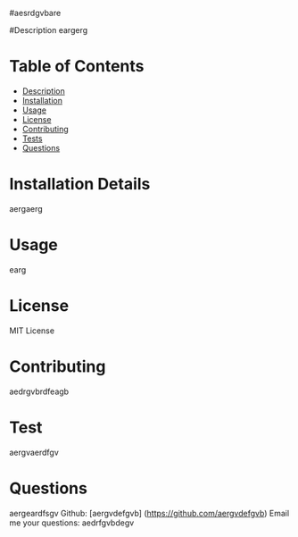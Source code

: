#aesrdgvbare

  

  #Description
  eargerg

  # Table of Contents
  - [Description](#description)
  - [Installation](#installation)
  - [Usage](#usage)
  - [License](#license)
  - [Contributing](#contribution)
  - [Tests](#test)
  - [Questions](#questions)

  # Installation Details
  aergaerg

  # Usage
  earg

  # License 
  MIT License

  # Contributing
  aedrgvbrdfeagb

  # Test
  aergvaerdfgv

  # Questions
  aergeardfsgv
  Github: [aergvdefgvb] (https://github.com/aergvdefgvb)
  Email me your questions: aedrfgvbdegv
